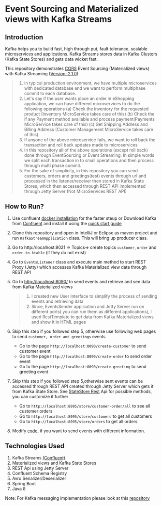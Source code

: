 # Event Sourcing and Materialized views with Kafka Streams

## Introduction
Kafka helps you to build fast, high through put, fault tolerance, scalable microservices and applications. Kafka Streams stores data in Kafka Clusters (Kafka State Stores) and gets data wicket fast. 

This repository demonstrates [CQRS](https://www.confluent.io/blog/event-sourcing-cqrs-stream-processing-apache-kafka-whats-connection/) Event Sourcing (Materialized views) with Kafka Streaming ([Version: 2.1.0](https://archive.apache.org/dist/kafka/2.1.0/RELEASE_NOTES.html))

> 1. In typical production environment, we have multiple microservices with dedicated database and we want to perform multiphase commit to each database.
> 2. Let's say if the user wants place an order in eShopping application, we can have different microservices to do the following operations 
        (a) Check the inventory for the requested product (Inventory MicroService takes care of this) 
        (b) Check the if any Payment method available and process payment(Payments MicroService takes care of this) 
        (c) Get Shipping Address and Billing Address (Customer Management MicroService takes care of this)
> 3. If anyone of the above microservice fails, we want to roll back the transaction and roll back updates made to microservices
> 4. In this repository all of the above operations (except roll back) done through EventSourcing or Event Streaming. In simple words we split each transaction in to small operations and then process through multi phase commit. 
> 5. For the sake of simplicity, in this repository you can send customers, orders and greetings(test) events through url and  processed in the listener/receiver then stored in Kafka State Stores, which then accessed through REST API implemented through Jetty Server (Not MicroServices REST API)



## How to Run?
1. Use confluent [docker installation](https://docs.confluent.io/current/quickstart/ce-docker-quickstart.html#ce-docker-quickstart) for the faster steup or Download Kafka from [Confluent](https://docs.confluent.io/current/installation/installing_cp.html#zip-and-tar-archives) and install it using the [quick start guide](https://docs.confluent.io/current/quickstart/ce-quickstart.html#ce-quickstart)

2. Clone this repository and open in IntelliJ or Eclipse as maven project and run `KafkaStreamApplication` class. This will bring up producer class.
3. Go to http://localhost:9021 => Topics=> create topics `customer`, `order` and `order-to-ktable` (if they do not exist)
4. Go to `EventsListener` class and execute main method to start REST Proxy (Jetty) which accesses Kafka Materialized view data through REST API
5. Go to [http://localhost:8090/](http://localhost:8090/) to send events and retrieve and see data from Kafka Materialized views
    > 1. I created new User Interface to simplify the process of sending events and retrieving data
    > 2. Since, EventsSender application and Jetty Server run on different ports( you can run them as different applications), I used RestTemplate to get data from Kafka Materialized views and show it in HTML pages
    
6. Skip this step if you followed step 5, otherwise use following web pages to send `customer, order and greetings` events
    - Go to the page `http://localhost:8090/create-customer` to send customer event
    - Go to the page `http://localhost:8090/create-order` to send order event
    - Go to the page `http://localhost:8090/create-greeting` to send greeting event
7. Skip this step if you followed step 5,otherwise sent events can be accessed through REST API created through Jetty Server which gets it from Kafka State Store. See [StateStore Rest](https://github.com/pavankjadda/KafkaStream-CQRS-EventSourcing/blob/master/src/main/java/com/kafkastream/web/kafkarest/StateStoreRestService.java) Api for possible methods, you can customize it further
    - Go to `http://localhost:8095/store/customer-order/all` to see all customer orders
    - Go to `http://localhost:8095/store/customers` to get all customers
    - Go to `http://localhost:8095/store/orders` to get all orders
8. Modify [code](https://github.com/pavankjadda/KafkaStream-CQRS-EventSourcing/blob/master/src/main/java/com/kafkastream/web/EventsController.java), if you want to send events with different information.

## Technologies Used
1. Kafka Streams [(Confluent)](https://docs.confluent.io/current/platform.html)
2. Materialized views and Kafka State Stores
3. REST Api using Jetty Server
4. Confluent Schema Registry
5. Avro Serializer/Deserializer
6. Spring Boot
7. Java 8

Note: For Kafka messaging implementation please look at this [repository](https://github.com/pavankjadda/SpringCloudStream-Kafka)
